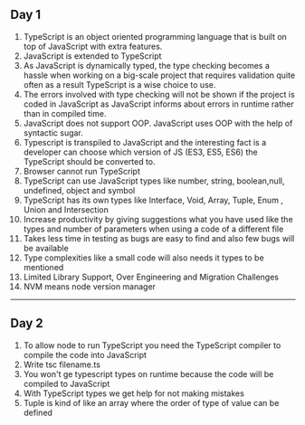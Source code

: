 ## Day 1

1. TypeScript is an object oriented programming language that is built on top of JavaScript with extra features.
2. JavaScript is extended to TypeScript
3. As JavaScript is dynamically typed, the type checking becomes a hassle when working on a big-scale project that requires validation quite often as a result TypeScript is a wise choice to use.
4. The errors involved with type checking will not be shown if the project is coded in JavaScript as JavaScript informs about errors in runtime rather than in compiled time.
5. JavaScript does not support OOP. JavaScript uses OOP with the help of syntactic sugar.
6. Typescript is transpiled to JavaScript and the interesting fact is a developer can choose which version of JS (ES3, ES5, ES6) the TypeScript should be converted to.
7. Browser cannot run TypeScript
8. TypeScript can use JavaScript types like number, string, boolean,null, undefined, object and symbol
9. TypeScript has its own types like Interface, Void, Array, Tuple, Enum , Union and Intersection
10. Increase productivity by giving suggestions what you have used like the types and number of parameters when using a code of a different file
11. Takes less time in testing as bugs are easy to find and also few bugs will be available
12. Type complexities like a small code will also needs it types to be mentioned
13. Limited Library Support, Over Engineering and Migration Challenges
14. NVM means node version manager

---

## Day 2

1. To allow node to run TypeScript you need the TypeScript compiler to compile the code into JavaScript
2. Write tsc filename.ts
3. You won't ge typescript types on runtime because the code will be compiled to JavaScript
4. With TypeScript types we get help for not making mistakes
5. Tuple is kind of like an array where the order of type of value can be defined

